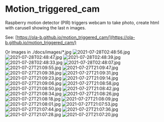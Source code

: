 # Motion_triggered_cam
Raspberry motion detector (PIR) triggers webcam to take photo, create html with carusell showing the last n images.

See: [https://ola-b.github.io/motion_triggered_cam/](https://ola-b.github.io/motion_triggered_cam/)


Or images in ./docs/images/*.jpg
![2021-07-28T02:48:56.jpg](https://github.com/Ola-B/motion_triggered_cam/blob/main/docs/images/2021-07-28T02:48:56.jpg "2021-07-28T02:48:56.jpg")
![2021-07-28T02:48:47.jpg](https://github.com/Ola-B/motion_triggered_cam/blob/main/docs/images/2021-07-28T02:48:47.jpg "2021-07-28T02:48:47.jpg")
![2021-07-28T02:48:39.jpg](https://github.com/Ola-B/motion_triggered_cam/blob/main/docs/images/2021-07-28T02:48:39.jpg "2021-07-28T02:48:39.jpg")
![2021-07-28T02:48:33.jpg](https://github.com/Ola-B/motion_triggered_cam/blob/main/docs/images/2021-07-28T02:48:33.jpg "2021-07-28T02:48:33.jpg")
![2021-07-28T02:48:07.jpg](https://github.com/Ola-B/motion_triggered_cam/blob/main/docs/images/2021-07-28T02:48:07.jpg "2021-07-28T02:48:07.jpg")
![2021-07-27T21:09:55.jpg](https://github.com/Ola-B/motion_triggered_cam/blob/main/docs/images/2021-07-27T21:09:55.jpg "2021-07-27T21:09:55.jpg")
![2021-07-27T21:09:47.jpg](https://github.com/Ola-B/motion_triggered_cam/blob/main/docs/images/2021-07-27T21:09:47.jpg "2021-07-27T21:09:47.jpg")
![2021-07-27T21:09:38.jpg](https://github.com/Ola-B/motion_triggered_cam/blob/main/docs/images/2021-07-27T21:09:38.jpg "2021-07-27T21:09:38.jpg")
![2021-07-27T21:09:31.jpg](https://github.com/Ola-B/motion_triggered_cam/blob/main/docs/images/2021-07-27T21:09:31.jpg "2021-07-27T21:09:31.jpg")
![2021-07-27T21:09:23.jpg](https://github.com/Ola-B/motion_triggered_cam/blob/main/docs/images/2021-07-27T21:09:23.jpg "2021-07-27T21:09:23.jpg")
![2021-07-27T21:09:14.jpg](https://github.com/Ola-B/motion_triggered_cam/blob/main/docs/images/2021-07-27T21:09:14.jpg "2021-07-27T21:09:14.jpg")
![2021-07-27T21:09:06.jpg](https://github.com/Ola-B/motion_triggered_cam/blob/main/docs/images/2021-07-27T21:09:06.jpg "2021-07-27T21:09:06.jpg")
![2021-07-27T21:08:58.jpg](https://github.com/Ola-B/motion_triggered_cam/blob/main/docs/images/2021-07-27T21:08:58.jpg "2021-07-27T21:08:58.jpg")
![2021-07-27T21:08:50.jpg](https://github.com/Ola-B/motion_triggered_cam/blob/main/docs/images/2021-07-27T21:08:50.jpg "2021-07-27T21:08:50.jpg")
![2021-07-27T21:08:42.jpg](https://github.com/Ola-B/motion_triggered_cam/blob/main/docs/images/2021-07-27T21:08:42.jpg "2021-07-27T21:08:42.jpg")
![2021-07-27T21:08:34.jpg](https://github.com/Ola-B/motion_triggered_cam/blob/main/docs/images/2021-07-27T21:08:34.jpg "2021-07-27T21:08:34.jpg")
![2021-07-27T21:08:26.jpg](https://github.com/Ola-B/motion_triggered_cam/blob/main/docs/images/2021-07-27T21:08:26.jpg "2021-07-27T21:08:26.jpg")
![2021-07-27T21:08:18.jpg](https://github.com/Ola-B/motion_triggered_cam/blob/main/docs/images/2021-07-27T21:08:18.jpg "2021-07-27T21:08:18.jpg")
![2021-07-27T21:08:09.jpg](https://github.com/Ola-B/motion_triggered_cam/blob/main/docs/images/2021-07-27T21:08:09.jpg "2021-07-27T21:08:09.jpg")
![2021-07-27T21:08:01.jpg](https://github.com/Ola-B/motion_triggered_cam/blob/main/docs/images/2021-07-27T21:08:01.jpg "2021-07-27T21:08:01.jpg")
![2021-07-27T21:07:53.jpg](https://github.com/Ola-B/motion_triggered_cam/blob/main/docs/images/2021-07-27T21:07:53.jpg "2021-07-27T21:07:53.jpg")
![2021-07-27T21:07:44.jpg](https://github.com/Ola-B/motion_triggered_cam/blob/main/docs/images/2021-07-27T21:07:44.jpg "2021-07-27T21:07:44.jpg")
![2021-07-27T21:07:36.jpg](https://github.com/Ola-B/motion_triggered_cam/blob/main/docs/images/2021-07-27T21:07:36.jpg "2021-07-27T21:07:36.jpg")
![2021-07-27T21:07:28.jpg](https://github.com/Ola-B/motion_triggered_cam/blob/main/docs/images/2021-07-27T21:07:28.jpg "2021-07-27T21:07:28.jpg")
![2021-07-27T21:07:20.jpg](https://github.com/Ola-B/motion_triggered_cam/blob/main/docs/images/2021-07-27T21:07:20.jpg "2021-07-27T21:07:20.jpg")
